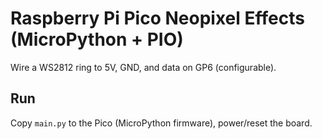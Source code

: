 # Raspberry Pi Pico Neopixel Effects (MicroPython + PIO)

Wire a WS2812 ring to 5V, GND, and data on GP6 (configurable).

## Run
Copy `main.py` to the Pico (MicroPython firmware), power/reset the board.
